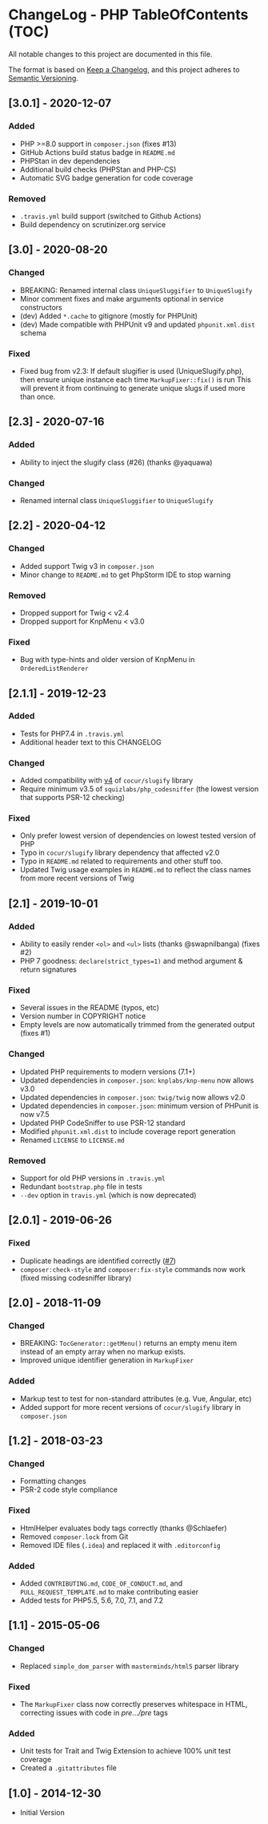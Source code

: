 # ChangeLog - PHP TableOfContents (TOC)
All notable changes to this project are documented in this file.

The format is based on [Keep a Changelog](https://keepachangelog.com/en/1.0.0/),
and this project adheres to [Semantic Versioning](https://semver.org/spec/v2.0.0.html).

## [3.0.1] - 2020-12-07
### Added
- PHP >=8.0 support in `composer.json` (fixes #13)
- GitHub Actions build status badge in `README.md`
- PHPStan in dev dependencies
- Additional build checks (PHPStan and PHP-CS)
- Automatic SVG badge generation for code coverage

### Removed
- `.travis.yml` build support (switched to Github Actions)
- Build dependency on scrutinizer.org service

## [3.0] - 2020-08-20
### Changed
- BREAKING: Renamed internal class `UniqueSluggifier` to `UniqueSlugify`
- Minor comment fixes and make arguments optional in service constructors
- (dev) Added `*.cache` to gitignore (mostly for PHPUnit)
- (dev) Made compatible with PHPUnit v9 and updated `phpunit.xml.dist` schema

### Fixed
- Fixed bug from v2.3: If default slugifier is used (UniqueSlugify.php), then ensure unique instance each time `MarkupFixer::fix()` is run
  This will prevent it from continuing to generate unique slugs if used more than once.

## [2.3] - 2020-07-16
### Added
- Ability to inject the slugify class (#26) (thanks @yaquawa)

### Changed
- Renamed internal class `UniqueSluggifier` to `UniqueSlugify`

## [2.2] - 2020-04-12
### Changed
- Added support Twig v3 in `composer.json`
- Minor change to `README.md` to get PhpStorm IDE to stop warning

### Removed
- Dropped support for Twig < v2.4
- Dropped support for KnpMenu < v3.0

### Fixed
- Bug with type-hints and older version of KnpMenu in `OrderedListRenderer`

## [2.1.1] - 2019-12-23
### Added
- Tests for PHP7.4 in `.travis.yml`
- Additional header text to this CHANGELOG

### Changed
- Added compatibility with [v4](https://github.com/cocur/slugify/releases/tag/v4.0.0) of `cocur/slugify` library
- Require minimum v3.5 of `squizlabs/php_codesniffer` (the lowest version that supports PSR-12 checking)

### Fixed
- Only prefer lowest version of dependencies on lowest tested version of PHP
- Typo in `cocur/slugify` library dependency that affected v2.0
- Typo in `README.md` related to requirements and other stuff too.
- Updated Twig usage examples in `README.md` to reflect the class names from more recent versions of Twig

## [2.1] - 2019-10-01
### Added
- Ability to easily render `<ol>` and `<ul>` lists (thanks @swapnilbanga) (fixes #2)
- PHP 7 goodness: `declare(strict_types=1)` and method argument & return signatures

### Fixed
- Several issues in the README (typos, etc)
- Version number in COPYRIGHT notice
- Empty levels are now automatically trimmed from the generated output (fixes #1) 

### Changed
- Updated PHP requirements to modern versions (7.1+)
- Updated dependencies in `composer.json`: `knplabs/knp-menu` now allows v3.0
- Updated dependencies in `composer.json`: `twig/twig` now allows v2.0
- Updated dependencies in `composer.json`: minimum version of PHPunit is now v7.5
- Updated PHP CodeSniffer to use PSR-12 standard
- Modified `phpunit.xml.dist` to include coverage report generation 
- Renamed `LICENSE` to `LICENSE.md`

### Removed
- Support for old PHP versions in `.travis.yml`
- Redundant `bootstrap.php` file in tests
- `--dev` option in `travis.yml` (which is now deprecated) 

## [2.0.1] - 2019-06-26
### Fixed
- Duplicate headings are identified correctly ([#7](https://github.com/caseyamcl/toc/issues/7))
- `composer:check-style` and `composer:fix-style` commands now work (fixed missing codesniffer library) 

## [2.0] - 2018-11-09
### Changed
- BREAKING: `TocGenerator::getMenu()` returns an empty menu item instead of an empty array when no
  markup exists.
- Improved unique identifier generation in `MarkupFixer`
### Added
- Markup test to test for non-standard attributes (e.g. Vue, Angular, etc)
- Added support for more recent versions of `cocur/slugify` library in `composer.json`

## [1.2] - 2018-03-23
### Changed
- Formatting changes
- PSR-2 code style compliance
### Fixed
- HtmlHelper evaluates body tags correctly (thanks @Schlaefer)
- Removed `composer.lock` from Git
- Removed IDE files (`.idea`) and replaced it with `.editorconfig`
### Added
- Added `CONTRIBUTING.md`, `CODE_OF_CONDUCT.md`, and `PULL_REQUEST_TEMPLATE.md` to make contributing easier
- Added tests for PHP5.5, 5.6, 7.0, 7.1, and 7.2

## [1.1] - 2015-05-06
### Changed
- Replaced `simple_dom_parser` with `masterminds/html5` parser library
### Fixed
- The `MarkupFixer` class now correctly preserves whitespace in HTML, correcting issues with code in *pre*...*/pre* tags
### Added
- Unit tests for Trait and Twig Extension to achieve 100% unit test coverage
- Created a `.gitattributes` file

## [1.0] - 2014-12-30
- Initial Version
